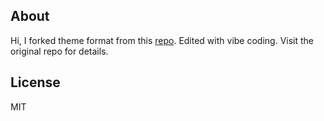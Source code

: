 ## About

Hi, I forked theme format from this [repo](https://github.com/amitmerchant1990/reverie). Edited with vibe coding. Visit the original repo for details.

## License

MIT
